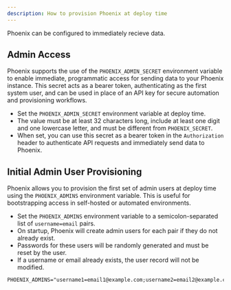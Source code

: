 ```yaml
---
description: How to provision Phoenix at deploy time
---
```


Phoenix can be configured to immediately recieve data.
## Admin Access

Phoenix supports the use of the `PHOENIX_ADMIN_SECRET` environment variable to enable immediate, programmatic access for sending data to your Phoenix instance. This secret acts as a bearer token, authenticating as the first system user, and can be used in place of an API key for secure automation and provisioning workflows.

- Set the `PHOENIX_ADMIN_SECRET` environment variable at deploy time.
- The value must be at least 32 characters long, include at least one digit and one lowercase letter, and must be different from `PHOENIX_SECRET`.
- When set, you can use this secret as a bearer token in the `Authorization` header to authenticate API requests and immediately send data to Phoenix.

## Initial Admin User Provisioning

Phoenix allows you to provision the first set of admin users at deploy time using the `PHOENIX_ADMINS` environment variable. This is useful for bootstrapping access in self-hosted or automated environments.

- Set the `PHOENIX_ADMINS` environment variable to a semicolon-separated list of `username=email` pairs.
- On startup, Phoenix will create admin users for each pair if they do not already exist.
- Passwords for these users will be randomly generated and must be reset by the user.
- If a username or email already exists, the user record will not be modified.

```
PHOENIX_ADMINS="username1=email1@example.com;username2=email2@example.com"
```
